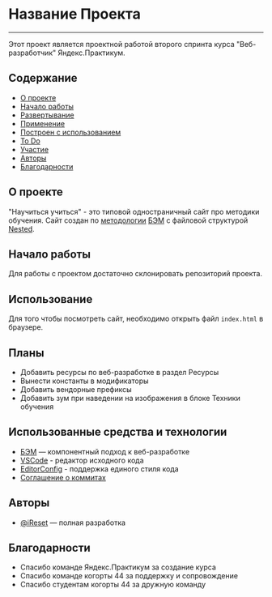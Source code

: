 # Название Проекта

---

Этот проект является проектной работой второго спринта курса "Веб-разработчик" Яндекс.Практикум.

## Содержание

- [О проекте](#about)
- [Начало работы](#getting_started)
- [Развертывание](#deployment)
- [Применение](#usage)
- [Построен с использованием](#built_using)
- [To Do](../TODO.md)
- [Участие](../CONTRIBUTING.md)
- [Авторы](#authors)
- [Благодарности](#acknowledgement)

## О проекте<div id="about"></div>

"Научиться учиться" - это типовой одностраничный сайт про методики обучения. Сайт создан по [методологии](https://ru.bem.info/methodology/) [БЭМ](https://ru.bem.info/) с файловой структурой [Nested](https://ru.bem.info/methodology/filestructure/#nested).

## Начало работы<div id="getting_started"></div>

Для работы с проектом достаточно склонировать репозиторий проекта.

## Использование<div id="usage"></div>

Для того чтобы посмотреть сайт, необходимо открыть файл ```index.html``` в браузере.

## Планы

- Добавить ресурсы по веб-разработке в раздел Ресурсы
- Вынести константы в модификаторы
- Добавить вендорные префиксы
- Добавить зум при наведении на изображения в блоке Техники обучения

## Использованные средства и технологии<div id="built_using"></div>

- [БЭМ](https://ru.bem.info/) — компонентный подход к веб-разработке
- [VSCode](https://code.visualstudio.com/) - редактор исходного кода
- [EditorConfig](https://editorconfig.org/) - поддержка единого стиля кода
- [Соглашение о коммитах](https://www.conventionalcommits.org/ru/v1.0.0/)

## Авторы<div id="authors"></div>

- [@iReset](https://github.com/iReset) — полная разработка

## Благодарности<div id="acknowledgement"></div>

- Спасибо команде Яндекс.Практикум за создание курса
- Спасибо команде когорты 44 за поддержку и сопровождение
- Спасибо студентам когорты 44 за дружную команду
